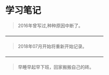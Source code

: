 # 学习笔记

>2016年曾写过,种种原因中断了。

——————————————————————

>2018年07月开始将重新开始记录。

——————————————————————

>早睡早起早下班，回家搬搬自己的砖。